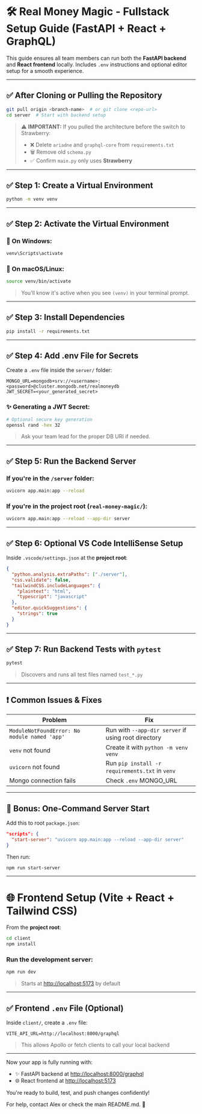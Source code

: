 # 🛠️ Real Money Magic - Fullstack Setup Guide (FastAPI + React + GraphQL)

This guide ensures all team members can run both the **FastAPI backend** and **React frontend** locally. Includes `.env` instructions and optional editor setup for a smooth experience.

---

## ✅ After Cloning or Pulling the Repository

```bash
git pull origin <branch-name>  # or git clone <repo-url>
cd server  # Start with backend setup
```

> ⚠️ **IMPORTANT:** If you pulled the architecture before the switch to Strawberry:
> - ❌ Delete `ariadne` and `graphql-core` from `requirements.txt`
> - 🗑️ Remove old `schema.py`
> - ✅ Confirm `main.py` only uses **Strawberry**

---

## ✅ Step 1: Create a Virtual Environment

```bash
python -m venv venv
```

---

## ✅ Step 2: Activate the Virtual Environment

### 🔹 On Windows:
```bash
venv\Scripts\activate
```

### 🔹 On macOS/Linux:
```bash
source venv/bin/activate
```

> You'll know it's active when you see `(venv)` in your terminal prompt.

---

## ✅ Step 3: Install Dependencies

```bash
pip install -r requirements.txt
```

---

## ✅ Step 4: Add .env File for Secrets

Create a `.env` file inside the `server/` folder:

```env
MONGO_URL=mongodb+srv://<username>:<password>@cluster.mongodb.net/realmoneydb
JWT_SECRET=<your_generated_secret>
```

### ✨ Generating a JWT Secret:
```bash
# Optional secure key generation
openssl rand -hex 32
```

> Ask your team lead for the proper DB URI if needed.

---

## ✅ Step 5: Run the Backend Server

### If you're in the `/server` folder:
```bash
uvicorn app.main:app --reload
```

### If you're in the **project root** (`real-money-magic/`):
```bash
uvicorn app.main:app --reload --app-dir server
```

---

## ✅ Step 6: Optional VS Code IntelliSense Setup

Inside `.vscode/settings.json` at the **project root**:

```json
{
  "python.analysis.extraPaths": ["./server"],
  "css.validate": false,
  "tailwindCSS.includeLanguages": {
    "plaintext": "html",
    "typescript": "javascript"
  },
  "editor.quickSuggestions": {
    "strings": true
  }
}
```

---

## ✅ Step 7: Run Backend Tests with `pytest`

```bash
pytest
```

> Discovers and runs all test files named `test_*.py`

---

## ❗ Common Issues & Fixes

| Problem                                      | Fix                                                 |
| -------------------------------------------- | --------------------------------------------------- |
| `ModuleNotFoundError: No module named 'app'` | Run with `--app-dir server` if using root directory |
| `venv` not found                             | Create it with `python -m venv venv`                |
| `uvicorn` not found                          | Run `pip install -r requirements.txt` in `venv`     |
| Mongo connection fails                       | Check `.env` MONGO_URL                              |

---

## 🧠 Bonus: One-Command Server Start

Add this to root `package.json`:

```json
"scripts": {
  "start-server": "uvicorn app.main:app --reload --app-dir server"
}
```

Then run:
```bash
npm run start-server
```

---

# 🌐 Frontend Setup (Vite + React + Tailwind CSS)

From the **project root**:

```bash
cd client
npm install
```

### Run the development server:
```bash
npm run dev
```

> Starts at [http://localhost:5173](http://localhost:5173) by default

---

## ✅ Frontend `.env` File (Optional)

Inside `client/`, create a `.env` file:

```env
VITE_API_URL=http://localhost:8000/graphql
```

> This allows Apollo or fetch clients to call your local backend

---

Now your app is fully running with:
- ✨ FastAPI backend at [http://localhost:8000/graphql](http://localhost:8000/graphql)
- 🌐 React frontend at [http://localhost:5173](http://localhost:5173)

You're ready to build, test, and push changes confidently!

For help, contact Alex or check the main README.md. 💬

